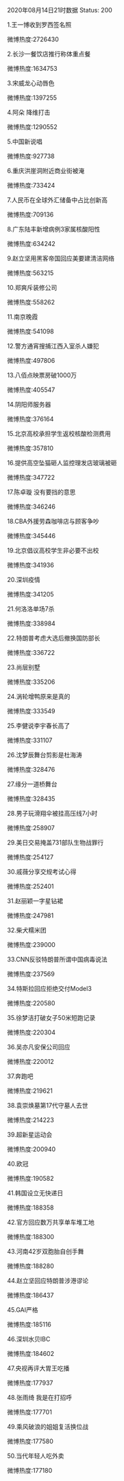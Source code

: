 2020年08月14日21时数据
Status: 200

1.王一博收到罗西签名照

微博热度:2726430

2.长沙一餐饮店推行称体重点餐

微博热度:1634753

3.宋威龙心动唇色

微博热度:1397255

4.阿朵 降维打击

微博热度:1290552

5.中国新说唱

微博热度:927738

6.重庆洪崖洞附近商业街被淹

微博热度:733424

7.人民币在全球外汇储备中占比创新高

微博热度:709136

8.广东陆丰新增病例3家属核酸阳性

微博热度:634242

9.赵立坚用黑客帝国回应美要建清洁网络

微博热度:563215

10.郑爽斥装修公司

微博热度:558262

11.南京晚霞

微博热度:541098

12.警方通宵搜捕江西入室杀人嫌犯

微博热度:497806

13.八佰点映票房破1000万

微博热度:405547

14.阴阳师服务器

微博热度:376164

15.北京高校承担学生返校核酸检测费用

微博热度:357810

16.提供高空坠猫砸人监控理发店玻璃被砸

微博热度:347722

17.陈卓璇 没有要挡的意思

微博热度:346246

18.CBA外援劳森咖啡店与顾客争吵

微博热度:345446

19.北京倡议高校学生非必要不出校

微博热度:341936

20.深圳疫情

微博热度:341205

21.何洛洛单场7杀

微博热度:338984

22.特朗普考虑大选后撤换国防部长

微博热度:336722

23.尚层别墅

微博热度:335206

24.涡轮增鸭原来是真的

微博热度:333549

25.李健说李宇春长高了

微博热度:331107

26.沈梦辰舞台剪影是杜海涛

微博热度:328476

27.缘分一道桥舞台

微博热度:328435

28.男子玩滑翔伞被挂高压线7小时

微博热度:258907

29.美日交易掩盖731部队生物战罪行

微博热度:254127

30.戚薇分享交规考试心得

微博热度:252401

31.赵丽颖一字星钻裙

微博热度:247981

32.柴犬糯米团

微博热度:239000

33.CNN反驳特朗普所谓中国病毒说法

微博热度:237569

34.特斯拉回应拒绝交付Model3

微博热度:220580

35.徐梦洁打破女子50米短跑记录

微博热度:220304

36.吴亦凡安保公司回应

微博热度:220012

37.奔跑吧

微博热度:219621

38.袁崇焕墓第17代守墓人去世

微博热度:214223

39.超新星运动会

微博热度:200940

40.欧冠

微博热度:190582

41.韩国设立无快递日

微博热度:188358

42.官方回应数万共享单车堆工地

微博热度:188300

43.河南42岁双胞胎自创手舞

微博热度:188280

44.赵立坚回应特朗普涉港谬论

微博热度:186437

45.GAI严格

微博热度:185116

46.深圳水贝IBC

微博热度:184602

47.央视再评大胃王吃播

微博热度:177937

48.张雨绮 我是在打招呼

微博热度:177701

49.乘风破浪的姐姐复活换位战

微博热度:177580

50.当代年轻人吃外卖

微博热度:177180

